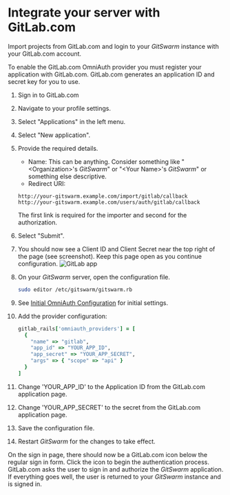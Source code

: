 # Integrate your server with GitLab.com

Import projects from GitLab.com and login to your $GitSwarm$ instance with
your GitLab.com account.

To enable the GitLab.com OmniAuth provider you must register your
application with GitLab.com. GitLab.com generates an application ID and
secret key for you to use.

1.  Sign in to GitLab.com

1.  Navigate to your profile settings.

1.  Select "Applications" in the left menu.

1.  Select "New application".

1.  Provide the required details.
    - Name: This can be anything. Consider something like
      "\<Organization\>'s $GitSwarm$" or "\<Your Name\>'s $GitSwarm$" or
      something else descriptive.
    - Redirect URI:

    ```
    http://your-gitswarm.example.com/import/gitlab/callback
    http://your-gitswarm.example.com/users/auth/gitlab/callback
    ```

    The first link is required for the importer and second for the
    authorization.

1.  Select "Submit".

1.  You should now see a Client ID and Client Secret near the top right of
    the page (see screenshot). Keep this page open as you continue
    configuration. 
    ![GitLab app](gitlab_app.png)

1.  On your $GitSwarm$ server, open the configuration file.

    ```bash
    sudo editor /etc/gitswarm/gitswarm.rb
    ```

1.  See [Initial OmniAuth
    Configuration](omniauth.md#initial-omniauth-configuration) for initial
    settings.

1.  Add the provider configuration:

    ```ruby
    gitlab_rails['omniauth_providers'] = [
      {
        "name" => "gitlab",
        "app_id" => "YOUR_APP_ID",
        "app_secret" => "YOUR_APP_SECRET",
        "args" => { "scope" => "api" }
      }
    ]
    ```

1.  Change 'YOUR_APP_ID' to the Application ID from the GitLab.com
    application page.

1.  Change 'YOUR_APP_SECRET' to the secret from the GitLab.com application
    page.

1.  Save the configuration file.

1.  Restart $GitSwarm$ for the changes to take effect.

On the sign in page, there should now be a GitLab.com icon below the regular
sign in form. Click the icon to begin the authentication process.
GitLab.com asks the user to sign in and authorize the $GitSwarm$
application. If everything goes well, the user is returned to your $GitSwarm$
instance and is signed in.
